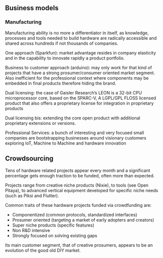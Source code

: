 ## Business models

### Manufacturing

Manufacturing ability is no more a differentiator in itself, as knowledge, processes and tools needed to build hardware are radically accessible and shared across hundreds if not thousands of companies. 

One approach (Sparkfun): market advantage resides in company elasticity and in the capability to innovate rapidly a product portfolio.

Business to customer approach (arduino): may only work for that kind of projects that have a strong prosumer/consumer oriented market segment. Also inefficient for the professional context where components may be embedded in final products therefore hiding the brand. 

Dual licensing:  the case of Gaisler Research’s LEON is a 32-bit CPU microprocessor core, based on the SPARC-V, A LGPL/GPL FLOSS licensed product that also offers a proprietary license for integration in proprietary products

Dual licensing bis: extending the core open product with additional proprietary extensions or versions. 

Professional Services: a bunch of interesting and very focused small companies are bootstrapping businesses around visionary customers exploring IoT, Machine to Machine and hardware innovation

## Crowdsourcing

Tens of hardware related projects appear every month and a significant percentage gets enough traction to be funded, often more than expected.

Projects range from creative niche products (Nixie), to tools (see Open Pitaya), to advanced vertical equipment developed for specific niche needs (such as Piksi and Flutter).

Common traits of these hardware projects funded via crowdfunding are:

- Componentized (common protocols, standardized interfaces)
- Prosumer oriented (targeting a market of early adopters and creators)
- Super niche products (specific features)
- Non R&D intensive
- Strongly focused on solving existing gaps

Its main customer segment, that of creative prosumers, appears to be an evolution of the good old DIY market.


